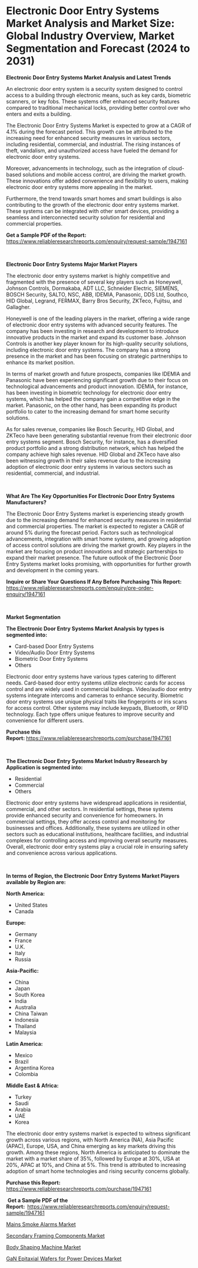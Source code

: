 <p><h1>Electronic Door Entry Systems Market Analysis and Market Size: Global Industry Overview, Market Segmentation and Forecast (2024 to 2031)</h1></p><p><strong>Electronic Door Entry Systems Market Analysis and Latest Trends</strong></p>
<p><p>An electronic door entry system is a security system designed to control access to a building through electronic means, such as key cards, biometric scanners, or key fobs. These systems offer enhanced security features compared to traditional mechanical locks, providing better control over who enters and exits a building.</p><p>The Electronic Door Entry Systems Market is expected to grow at a CAGR of 4.1% during the forecast period. This growth can be attributed to the increasing need for enhanced security measures in various sectors, including residential, commercial, and industrial. The rising instances of theft, vandalism, and unauthorized access have fueled the demand for electronic door entry systems.</p><p>Moreover, advancements in technology, such as the integration of cloud-based solutions and mobile access control, are driving the market growth. These innovations offer added convenience and flexibility to users, making electronic door entry systems more appealing in the market.</p><p>Furthermore, the trend towards smart homes and smart buildings is also contributing to the growth of the electronic door entry systems market. These systems can be integrated with other smart devices, providing a seamless and interconnected security solution for residential and commercial properties.</p></p>
<p><strong>Get a Sample PDF of the Report:&nbsp;</strong> <a href="https://www.reliableresearchreports.com/enquiry/request-sample/1947161">https://www.reliableresearchreports.com/enquiry/request-sample/1947161</a></p>
<p>&nbsp;</p>
<p><strong>Electronic Door Entry Systems Major Market Players</strong></p>
<p><p>The electronic door entry systems market is highly competitive and fragmented with the presence of several key players such as Honeywell, Johnson Controls, Dormakaba, ADT LLC, Schneider Electric, SIEMENS, BOSCH Security, SALTO, NSC, ABB, IDEMIA, Panasonic, DDS Ltd, Southco, HID Global, Legrand, FERMAX, Barry Bros Security, ZKTeco, Fujitsu, and Gallagher.</p><p>Honeywell is one of the leading players in the market, offering a wide range of electronic door entry systems with advanced security features. The company has been investing in research and development to introduce innovative products in the market and expand its customer base. Johnson Controls is another key player known for its high-quality security solutions, including electronic door entry systems. The company has a strong presence in the market and has been focusing on strategic partnerships to enhance its market position.</p><p>In terms of market growth and future prospects, companies like IDEMIA and Panasonic have been experiencing significant growth due to their focus on technological advancements and product innovation. IDEMIA, for instance, has been investing in biometric technology for electronic door entry systems, which has helped the company gain a competitive edge in the market. Panasonic, on the other hand, has been expanding its product portfolio to cater to the increasing demand for smart home security solutions.</p><p>As for sales revenue, companies like Bosch Security, HID Global, and ZKTeco have been generating substantial revenue from their electronic door entry systems segment. Bosch Security, for instance, has a diversified product portfolio and a strong distribution network, which has helped the company achieve high sales revenue. HID Global and ZKTeco have also been witnessing growth in their sales revenue due to the increasing adoption of electronic door entry systems in various sectors such as residential, commercial, and industrial.</p></p>
<p>&nbsp;</p>
<p><strong>What Are The Key Opportunities For Electronic Door Entry Systems Manufacturers?</strong></p>
<p><p>The Electronic Door Entry Systems market is experiencing steady growth due to the increasing demand for enhanced security measures in residential and commercial properties. The market is expected to register a CAGR of around 5% during the forecast period. Factors such as technological advancements, integration with smart home systems, and growing adoption of access control solutions are driving the market growth. Key players in the market are focusing on product innovations and strategic partnerships to expand their market presence. The future outlook of the Electronic Door Entry Systems market looks promising, with opportunities for further growth and development in the coming years.</p></p>
<p><strong>Inquire or Share Your Questions If Any Before Purchasing This Report:</strong> <a href="https://www.reliableresearchreports.com/enquiry/pre-order-enquiry/1947161">https://www.reliableresearchreports.com/enquiry/pre-order-enquiry/1947161</a></p>
<p>&nbsp;</p>
<p><strong>Market Segmentation</strong></p>
<p><strong>The Electronic Door Entry Systems Market Analysis by types is segmented into:</strong></p>
<p><ul><li>Card-based Door Entry Systems</li><li>Video/Audio Door Entry Systems</li><li>Biometric Door Entry Systems</li><li>Others</li></ul></p>
<p><p>Electronic door entry systems have various types catering to different needs. Card-based door entry systems utilize electronic cards for access control and are widely used in commercial buildings. Video/audio door entry systems integrate intercoms and cameras to enhance security. Biometric door entry systems use unique physical traits like fingerprints or iris scans for access control. Other systems may include keypads, Bluetooth, or RFID technology. Each type offers unique features to improve security and convenience for different users.</p></p>
<p><strong>Purchase this Report:&nbsp;</strong><a href="https://www.reliableresearchreports.com/purchase/1947161">https://www.reliableresearchreports.com/purchase/1947161</a></p>
<p>&nbsp;</p>
<p><strong>The Electronic Door Entry Systems Market Industry Research by Application is segmented into:</strong></p>
<p><ul><li>Residential</li><li>Commercial</li><li>Others</li></ul></p>
<p><p>Electronic door entry systems have widespread applications in residential, commercial, and other sectors. In residential settings, these systems provide enhanced security and convenience for homeowners. In commercial settings, they offer access control and monitoring for businesses and offices. Additionally, these systems are utilized in other sectors such as educational institutions, healthcare facilities, and industrial complexes for controlling access and improving overall security measures. Overall, electronic door entry systems play a crucial role in ensuring safety and convenience across various applications.</p></p>
<p>&nbsp;</p>
<p><strong>In terms of Region, the Electronic Door Entry Systems Market Players available by Region are:</strong></p>
<p>
    <p> <strong> North America: </strong>
        <ul>
            <li>United States</li>
            <li>Canada</li>
        </ul>
        </p> 
    <p> <strong> Europe: </strong>
        <ul>
            <li>Germany</li>
            <li>France</li>
            <li>U.K.</li>
            <li>Italy</li>
            <li>Russia</li>
        </ul>
        </p> 
    <p> <strong> Asia-Pacific: </strong>
        <ul>
            <li>China</li>
            <li>Japan</li>
            <li>South Korea</li>
            <li>India</li>
            <li>Australia</li>
            <li>China Taiwan</li>
            <li>Indonesia</li>
            <li>Thailand</li>
            <li>Malaysia</li>
        </ul>
        </p> 
    <p> <strong> Latin America: </strong>
        <ul>
            <li>Mexico</li>
            <li>Brazil</li>
            <li>Argentina Korea</li>
            <li>Colombia</li>
        </ul>
        </p> 
    <p> <strong> Middle East & Africa: </strong>
        <ul>
            <li>Turkey</li>
            <li>Saudi</li>
            <li>Arabia</li>
            <li>UAE</li>
            <li>Korea</li>
        </ul>
    </p>
    </p>
<p><p>The electronic door entry systems market is expected to witness significant growth across various regions, with North America (NA), Asia Pacific (APAC), Europe, USA, and China emerging as key markets driving this growth. Among these regions, North America is anticipated to dominate the market with a market share of 35%, followed by Europe at 30%, USA at 20%, APAC at 10%, and China at 5%. This trend is attributed to increasing adoption of smart home technologies and rising security concerns globally.</p></p>
<p><strong>Purchase this Report: </strong><a href="https://www.reliableresearchreports.com/purchase/1947161">https://www.reliableresearchreports.com/purchase/1947161</a></p>
<p>&nbsp;<strong>Get a Sample PDF of the Report:&nbsp;&nbsp;</strong><a href="https://www.reliableresearchreports.com/enquiry/request-sample/1947161">https://www.reliableresearchreports.com/enquiry/request-sample/1947161</a></p>
<p><strong></strong></p>
<p><p><a href="https://github.com/mharielmesa/Market-Research-Report-List-2/blob/main/mains-smoke-alarms-market.md">Mains Smoke Alarms Market</a></p><p><a href="https://issuu.com/reportprime-2/docs/secondary-framing-components-market-size-2030.pptx">Secondary Framing Components Market</a></p><p><a href="https://github.com/suaretopek9/Market-Research-Report-List-1/blob/main/body-shaping-machine-market.md">Body Shaping Machine Market</a></p><p><a href="https://issuu.com/reportprime-2/docs/gan-epitaxial-wafers-for-power-devices-market-size">GaN Epitaxial Wafers for Power Devices Market</a></p></p>